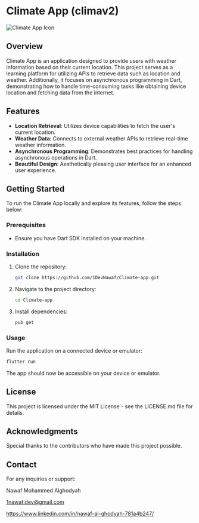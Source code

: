 # Climate App (climav2) 

![Climate App Icon](https://drive.google.com/uc?export=view&id=1Fk3GSn3_xj5tAeHCm8UnIrCm57XVhh14)

## Overview

Climate App is an application designed to provide users with weather information based on their current location. This project serves as a learning platform for utilizing APIs to retrieve data such as location and weather. Additionally, it focuses on asynchronous programming in Dart, demonstrating how to handle time-consuming tasks like obtaining device location and fetching data from the internet.

## Features

- **Location Retrieval**: Utilizes device capabilities to fetch the user's current location.
- **Weather Data**: Connects to external weather APIs to retrieve real-time weather information.
- **Asynchronous Programming**: Demonstrates best practices for handling asynchronous operations in Dart.
- **Beautiful Design**: Aesthetically pleasing user interface for an enhanced user experience.

## Getting Started

To run the Climate App locally and explore its features, follow the steps below:

### Prerequisites

- Ensure you have Dart SDK installed on your machine.

### Installation

1. Clone the repository:

    ```bash
    git clone https://github.com/1DevNawaf/Climate-app.git
    ```

2. Navigate to the project directory:

    ```bash
    cd Climate-app
    ```

3. Install dependencies:

    ```bash
    pub get
    ```

### Usage

Run the application on a connected device or emulator:

```bash
flutter run
```
The app should now be accessible on your device or emulator.

## License
This project is licensed under the MIT License - see the LICENSE.md file for details.

## Acknowledgments
Special thanks to the contributors who have made this project possible.


## Contact
For any inquiries or support:

Nawaf Mohammed Alghodyah

1nawaf.dev@gmail.com

https://www.linkedin.com/in/nawaf-al-ghodyah-781a4b247/
